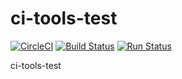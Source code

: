 # ci-tools-test

[![CircleCI](https://circleci.com/gh/amazingguni/ci-tools-test.svg?style=svg)](https://circleci.com/gh/amazingguni/ci-tools-test) [![Build Status](https://travis-ci.org/amazingguni/ci-tools-test.svg?branch=master)](https://travis-ci.org/amazingguni/ci-tools-test) [![Run Status](https://api.shippable.com/projects/5a2f3399cf141c0700be7994/badge?branch=master)](https://app.shippable.com/github/amazingguni/ci-tools-test)

ci-tools-test

